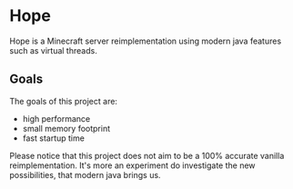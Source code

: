 # Hope

Hope is a Minecraft server reimplementation using modern java features such as
virtual threads.

## Goals

The goals of this project are:

- high performance
- small memory footprint
- fast startup time

Please notice that this project does not aim to be a 100% accurate vanilla reimplementation.
It's more an experiment do investigate the new possibilities, that modern java brings us.
